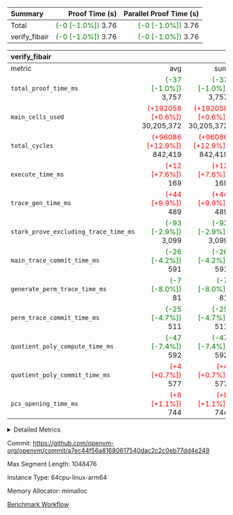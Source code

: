 | Summary | Proof Time (s) | Parallel Proof Time (s) |
|:---|---:|---:|
| Total | <span style='color: green'>(-0 [-1.0%])</span> 3.76 | <span style='color: green'>(-0 [-1.0%])</span> 3.76 |
| verify_fibair | <span style='color: green'>(-0 [-1.0%])</span> 3.76 | <span style='color: green'>(-0 [-1.0%])</span> 3.76 |


| verify_fibair |||||
|:---|---:|---:|---:|---:|
|metric|avg|sum|max|min|
| `total_proof_time_ms ` | <span style='color: green'>(-37 [-1.0%])</span> 3,757 | <span style='color: green'>(-37 [-1.0%])</span> 3,757 | <span style='color: green'>(-37 [-1.0%])</span> 3,757 | <span style='color: green'>(-37 [-1.0%])</span> 3,757 |
| `main_cells_used     ` | <span style='color: red'>(+192058 [+0.6%])</span> 30,205,372 | <span style='color: red'>(+192058 [+0.6%])</span> 30,205,372 | <span style='color: red'>(+192058 [+0.6%])</span> 30,205,372 | <span style='color: red'>(+192058 [+0.6%])</span> 30,205,372 |
| `total_cycles        ` | <span style='color: red'>(+96086 [+12.9%])</span> 842,419 | <span style='color: red'>(+96086 [+12.9%])</span> 842,419 | <span style='color: red'>(+96086 [+12.9%])</span> 842,419 | <span style='color: red'>(+96086 [+12.9%])</span> 842,419 |
| `execute_time_ms     ` | <span style='color: red'>(+12 [+7.6%])</span> 169 | <span style='color: red'>(+12 [+7.6%])</span> 169 | <span style='color: red'>(+12 [+7.6%])</span> 169 | <span style='color: red'>(+12 [+7.6%])</span> 169 |
| `trace_gen_time_ms   ` | <span style='color: red'>(+44 [+9.9%])</span> 489 | <span style='color: red'>(+44 [+9.9%])</span> 489 | <span style='color: red'>(+44 [+9.9%])</span> 489 | <span style='color: red'>(+44 [+9.9%])</span> 489 |
| `stark_prove_excluding_trace_time_ms` | <span style='color: green'>(-93 [-2.9%])</span> 3,099 | <span style='color: green'>(-93 [-2.9%])</span> 3,099 | <span style='color: green'>(-93 [-2.9%])</span> 3,099 | <span style='color: green'>(-93 [-2.9%])</span> 3,099 |
| `main_trace_commit_time_ms` | <span style='color: green'>(-26 [-4.2%])</span> 591 | <span style='color: green'>(-26 [-4.2%])</span> 591 | <span style='color: green'>(-26 [-4.2%])</span> 591 | <span style='color: green'>(-26 [-4.2%])</span> 591 |
| `generate_perm_trace_time_ms` | <span style='color: green'>(-7 [-8.0%])</span> 81 | <span style='color: green'>(-7 [-8.0%])</span> 81 | <span style='color: green'>(-7 [-8.0%])</span> 81 | <span style='color: green'>(-7 [-8.0%])</span> 81 |
| `perm_trace_commit_time_ms` | <span style='color: green'>(-25 [-4.7%])</span> 511 | <span style='color: green'>(-25 [-4.7%])</span> 511 | <span style='color: green'>(-25 [-4.7%])</span> 511 | <span style='color: green'>(-25 [-4.7%])</span> 511 |
| `quotient_poly_compute_time_ms` | <span style='color: green'>(-47 [-7.4%])</span> 592 | <span style='color: green'>(-47 [-7.4%])</span> 592 | <span style='color: green'>(-47 [-7.4%])</span> 592 | <span style='color: green'>(-47 [-7.4%])</span> 592 |
| `quotient_poly_commit_time_ms` | <span style='color: red'>(+4 [+0.7%])</span> 577 | <span style='color: red'>(+4 [+0.7%])</span> 577 | <span style='color: red'>(+4 [+0.7%])</span> 577 | <span style='color: red'>(+4 [+0.7%])</span> 577 |
| `pcs_opening_time_ms ` | <span style='color: red'>(+8 [+1.1%])</span> 744 | <span style='color: red'>(+8 [+1.1%])</span> 744 | <span style='color: red'>(+8 [+1.1%])</span> 744 | <span style='color: red'>(+8 [+1.1%])</span> 744 |



<details>
<summary>Detailed Metrics</summary>

|  | verify_program_compile_ms | total_cells | stark_prove_excluding_trace_time_ms | quotient_poly_compute_time_ms | quotient_poly_commit_time_ms | perm_trace_commit_time_ms | pcs_opening_time_ms | main_trace_commit_time_ms |
| --- | --- | --- | --- | --- | --- | --- | --- |
|  | 3 | 65,536 | 72 | 3 | 14 | 0 | 37 | 17 | 

| air_name | rows | quotient_deg | main_cols | interactions | constraints | cells |
| --- | --- | --- | --- | --- | --- | --- |
| AccessAdapterAir<2> |  | 4 |  | 5 | 12 |  | 
| AccessAdapterAir<4> |  | 4 |  | 5 | 12 |  | 
| AccessAdapterAir<8> |  | 4 |  | 5 | 12 |  | 
| FibonacciAir | 32,768 | 1 | 2 |  | 5 | 65,536 | 
| FriReducedOpeningAir |  | 4 |  | 35 | 59 |  | 
| NativePoseidon2Air<BabyBearParameters>, 1> |  | 4 |  | 31 | 302 |  | 
| PhantomAir |  | 4 |  | 3 | 4 |  | 
| ProgramAir |  | 1 |  | 1 | 4 |  | 
| VariableRangeCheckerAir |  | 1 |  | 1 | 4 |  | 
| VmAirWrapper<BranchNativeAdapterAir, BranchEqualCoreAir<1> |  | 2 |  | 11 | 23 |  | 
| VmAirWrapper<JalNativeAdapterAir, JalCoreAir> |  | 4 |  | 7 | 6 |  | 
| VmAirWrapper<NativeAdapterAir<2, 0>, PublicValuesCoreAir> |  | 4 |  | 11 | 22 |  | 
| VmAirWrapper<NativeAdapterAir<2, 1>, FieldArithmeticCoreAir> |  | 4 |  | 15 | 23 |  | 
| VmAirWrapper<NativeLoadStoreAdapterAir<1>, NativeLoadStoreCoreAir<1> |  | 4 |  | 15 | 24 |  | 
| VmAirWrapper<NativeVectorizedAdapterAir<4>, FieldExtensionCoreAir> |  | 4 |  | 15 | 23 |  | 
| VmConnectorAir |  | 4 |  | 3 | 8 |  | 
| VolatileBoundaryAir |  | 4 |  | 4 | 16 |  | 

| group | trace_gen_time_ms | total_proof_time_ms | total_cycles | total_cells | stark_prove_excluding_trace_time_ms | quotient_poly_compute_time_ms | quotient_poly_commit_time_ms | perm_trace_commit_time_ms | pcs_opening_time_ms | main_trace_commit_time_ms | main_cells_used | generate_perm_trace_time_ms | execute_time_ms |
| --- | --- | --- | --- | --- | --- | --- | --- | --- | --- | --- | --- | --- | --- |
| verify_fibair | 489 | 3,757 | 842,419 | 82,499,608 | 3,099 | 592 | 577 | 511 | 744 | 591 | 30,205,372 | 81 | 169 | 

| group | air_name | rows | prep_cols | perm_cols | main_cols | cells |
| --- | --- | --- | --- | --- | --- | --- |
| verify_fibair | AccessAdapterAir<2> | 131,072 |  | 16 | 11 | 3,538,944 | 
| verify_fibair | AccessAdapterAir<4> | 65,536 |  | 16 | 13 | 1,900,544 | 
| verify_fibair | AccessAdapterAir<8> | 32,768 |  | 16 | 17 | 1,081,344 | 
| verify_fibair | FriReducedOpeningAir | 512 |  | 76 | 64 | 71,680 | 
| verify_fibair | NativePoseidon2Air<BabyBearParameters>, 1> | 8,192 |  | 36 | 348 | 3,145,728 | 
| verify_fibair | PhantomAir | 16,384 |  | 8 | 6 | 229,376 | 
| verify_fibair | ProgramAir | 8,192 |  | 8 | 10 | 147,456 | 
| verify_fibair | VariableRangeCheckerAir | 262,144 | 2 | 8 | 1 | 2,359,296 | 
| verify_fibair | VmAirWrapper<BranchNativeAdapterAir, BranchEqualCoreAir<1> | 262,144 |  | 28 | 23 | 13,369,344 | 
| verify_fibair | VmAirWrapper<JalNativeAdapterAir, JalCoreAir> | 32,768 |  | 12 | 10 | 720,896 | 
| verify_fibair | VmAirWrapper<NativeAdapterAir<2, 1>, FieldArithmeticCoreAir> | 524,288 |  | 20 | 30 | 26,214,400 | 
| verify_fibair | VmAirWrapper<NativeLoadStoreAdapterAir<1>, NativeLoadStoreCoreAir<1> | 524,288 |  | 20 | 31 | 26,738,688 | 
| verify_fibair | VmAirWrapper<NativeVectorizedAdapterAir<4>, FieldExtensionCoreAir> | 8,192 |  | 20 | 40 | 491,520 | 
| verify_fibair | VmConnectorAir | 2 | 1 | 8 | 4 | 24 | 
| verify_fibair | VolatileBoundaryAir | 131,072 |  | 8 | 11 | 2,490,368 | 

</details>


Commit: https://github.com/openvm-org/openvm/commit/a7ec44f56a81680617540dac2c2c0eb77dd4e249

Max Segment Length: 1048476

Instance Type: 64cpu-linux-arm64

Memory Allocator: mimalloc

[Benchmark Workflow](https://github.com/openvm-org/openvm/actions/runs/12705112953)
